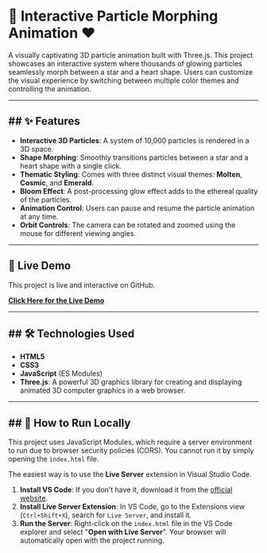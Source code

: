 # 🌟 Interactive Particle Morphing Animation ❤️

A visually captivating 3D particle animation built with Three.js. This project showcases an interactive system where thousands of glowing particles seamlessly morph between a star and a heart shape. Users can customize the visual experience by switching between multiple color themes and controlling the animation.

-----

## \#\# ✨ Features

  * **Interactive 3D Particles**: A system of 10,000 particles is rendered in a 3D space.
  * **Shape Morphing**: Smoothly transitions particles between a star and a heart shape with a single click.
  * **Thematic Styling**: Comes with three distinct visual themes: **Molten**, **Cosmic**, and **Emerald**.
  * **Bloom Effect**: A post-processing glow effect adds to the ethereal quality of the particles.
  * **Animation Control**: Users can pause and resume the particle animation at any time.
  * **Orbit Controls**: The camera can be rotated and zoomed using the mouse for different viewing angles.

-----

## 🚀 Live Demo

This project is live and interactive on GitHub.

**[Click Here for the Live Demo](https://nitesh-shaw-098.github.io/animation/)**

-----

## \#\# 🛠️ Technologies Used

  * **HTML5**
  * **CSS3**
  * **JavaScript** (ES Modules)
  * **Three.js**: A powerful 3D graphics library for creating and displaying animated 3D computer graphics in a web browser.

-----

## \#\# 🚀 How to Run Locally

This project uses JavaScript Modules, which require a server environment to run due to browser security policies (CORS). You cannot run it by simply opening the `index.html` file.

The easiest way is to use the **Live Server** extension in Visual Studio Code.

1.  **Install VS Code**: If you don't have it, download it from the [official website](https://code.visualstudio.com/).
2.  **Install Live Server Extension**: In VS Code, go to the Extensions view (`Ctrl+Shift+X`), search for `Live Server`, and install it.
3.  **Run the Server**: Right-click on the `index.html` file in the VS Code explorer and select "**Open with Live Server**". Your browser will automatically open with the project running.

